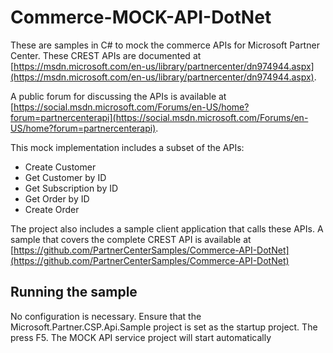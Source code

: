 # Commerce-MOCK-API-DotNet

These are samples in C# to mock the commerce APIs for Microsoft Partner Center. 
These CREST APIs are documented at [https://msdn.microsoft.com/en-us/library/partnercenter/dn974944.aspx](https://msdn.microsoft.com/en-us/library/partnercenter/dn974944.aspx).


A public forum for discussing the APIs is available at 
[https://social.msdn.microsoft.com/Forums/en-US/home?forum=partnercenterapi](https://social.msdn.microsoft.com/Forums/en-US/home?forum=partnercenterapi).

This mock implementation includes a subset of the APIs:

- Create Customer
- Get Customer by ID
- Get Subscription by ID
- Get Order by ID
- Create Order

The project also includes a sample client application that calls these APIs. A sample that covers
the complete CREST API is available at [https://github.com/PartnerCenterSamples/Commerce-API-DotNet](https://github.com/PartnerCenterSamples/Commerce-API-DotNet)

## Running the sample

No configuration is necessary. Ensure that the Microsoft.Partner.CSP.Api.Sample project is set as the 
startup project. The press F5. The MOCK API service project will start automatically
